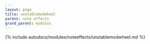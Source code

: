 ```yaml
---
layout: page
title: unstablemodwheel
parent: note effects
grand_parent: modules
---
```


{% include autodocs/modules/noteeffects/unstablemodwheel.md %}
